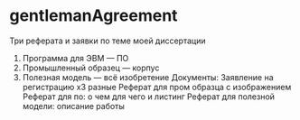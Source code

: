 # gentlemanAgreement
Три реферата и заявки по теме моей диссертации

1. Программа для ЭВМ — ПО
2. Промышленный образец — корпус
3. Полезная модель — всё изобретение
Документы:
Заявление на регистрацию х3 разные
Реферат для пром образца с изображением
Реферат для по: о чем для чего и листинг
Реферат для полезной модели: описание работы
